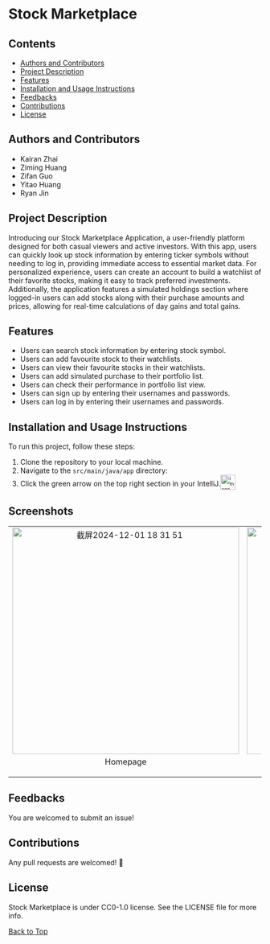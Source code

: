 # Stock Marketplace

## Contents
- [Authors and Contributors](#authors-and-contributors)
- [Project Description](#project-description)
- [Features](#features)
- [Installation and Usage Instructions](#installation-and-usage-instructions)
- [Feedbacks](#feedbacks)
- [Contributions](#contributions)
- [License](#license)

## Authors and Contributors
- Kairan Zhai
- Ziming Huang
- Zifan Guo
- Yitao Huang
- Ryan Jin

## Project Description
Introducing our Stock Marketplace Application, a user-friendly platform designed for both casual viewers and active investors. With this app, users can quickly look up stock information by entering ticker symbols without needing to log in, providing immediate access to essential market data. For personalized experience, users can create an account to build a watchlist of their favorite stocks, making it easy to track preferred investments. Additionally, the application features a simulated holdings section where logged-in users can add stocks along with their purchase amounts and prices, allowing for real-time calculations of day gains and total gains.

## Features
- Users can search stock information by entering stock symbol.
- Users can add favourite stock to their watchlists.
- Users can view their favourite stocks in their watchlists.
- Users can add simulated purchase to their portfolio list.
- Users can check their performance in portfolio list view.
- Users can sign up by entering their usernames and passwords.
- Users can log in by entering their usernames and passwords.

## Installation and Usage Instructions
To run this project, follow these steps:

1. Clone the repository to your local machine.
2. Navigate to the `src/main/java/app` directory:
3. Click the green arrow on the top right section in your IntelliJ.<sub><sub><img src="https://github.com/user-attachments/assets/a31de5dc-624e-4e24-938c-1cc258b78c23" alt="image" width="30"><sub><sub>

## Screenshots

<table border="0" cellpadding="0" cellspacing="0" style="border-collapse: collapse;">
  <tr>
    <td align="center">
      <img width="451" alt="截屏2024-12-01 18 31 51" src="https://github.com/user-attachments/assets/90d002c4-5adb-40f6-8cd3-d48515183eb3">
      <p style="margin-top: 5px;">Homepage</p>
    </td>
    <td align="center">
      <img width="451" alt="截屏2024-12-01 18 32 04" src="https://github.com/user-attachments/assets/cab648d3-74ce-4ab5-92e2-339086fd8e92">
      <p style="margin-top: 5px;">Purchase Page</p>
    </td>
  </tr>
</table>

## Feedbacks
You are welcomed to submit an issue!

## Contributions
Any pull requests are welcomed! 💖

## License
Stock Marketplace is under CC0-1.0 license. See the LICENSE file for more info.

[Back to Top](#contents)
